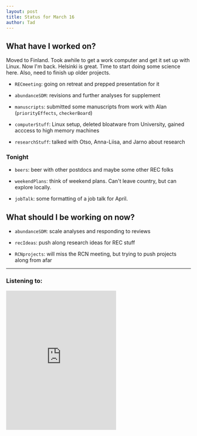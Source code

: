 ```yaml
---
layout: post 
title: Status for March 16 
author: Tad
---
```

 
## What have I worked on?
 
Moved to Finland. Took awhile to get a work computer and get it set up with Linux. Now I'm back. Helsinki is great. Time to start doing some science here. Also, need to finish up older projects.

* `RECmeeting`: going on retreat and prepped presentation for it
 
* `abundanceSDM`: revisions and further analyses for supplement
 
* `manuscripts`: submitted some manuscripts from work with Alan (`priorityEffects`, `checkerBoard`)

* `computerStuff`: Linux setup, deleted bloatware from University, gained acccess to high memory machines

* `researchStuff`: talked with Otso, Anna-Liisa, and Jarno about research






### Tonight 

* `beers`: beer with other postdocs and maybe some other REC folks
 
* `weekendPlans`: think of weekend plans. Can't leave country, but can explore locally. 
 
* `jobTalk`: some formatting of a job talk for April. 



 
 
## What should I be working on now? 
 
* `abundanceSDM`: scale analyses and responding to reviews
 
* `recIdeas`: push along research ideas for REC stuff

* `RCNprojects`: will miss the RCN meeting, but trying to push projects along from afar



--- 
 
### Listening to: 
 
 <iframe src='https://embed.spotify.com/?uri=spotify%3Atrack%3A5SlfQr2T4QDe1GlqgZFCA7' width='300' height='380' frameborder='0' allowtransparency='true'></iframe> 
 
 <i class='fa fa-code' style='color:pink'></i> 
